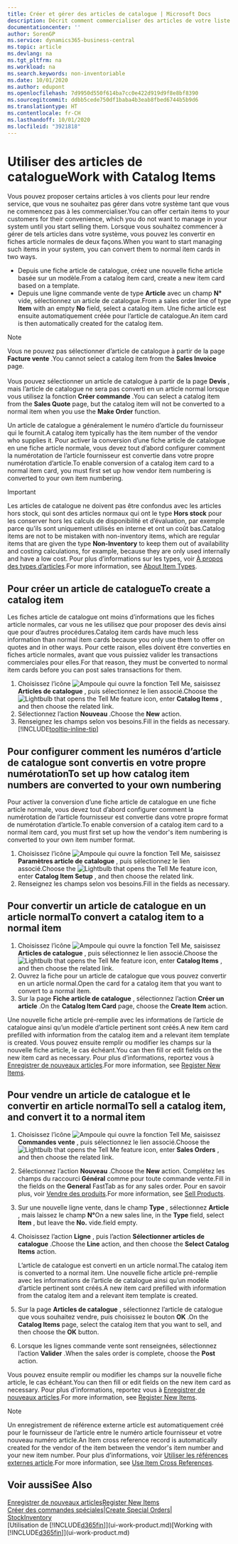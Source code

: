 ```yaml
---
title: Créer et gérer des articles de catalogue | Microsoft Docs
description: Décrit comment commercialiser des articles de votre liste de fournisseurs d’articles mais pas dans votre propre liste d’articles.
documentationcenter: ''
author: SorenGP
ms.service: dynamics365-business-central
ms.topic: article
ms.devlang: na
ms.tgt_pltfrm: na
ms.workload: na
ms.search.keywords: non-inventoriable
ms.date: 10/01/2020
ms.author: edupont
ms.openlocfilehash: 7d9950d550f614ba7cc0e422d919d9f8e8bf8390
ms.sourcegitcommit: ddbb5cede750df1baba4b3eab8fbed6744b5b9d6
ms.translationtype: HT
ms.contentlocale: fr-CH
ms.lasthandoff: 10/01/2020
ms.locfileid: "3921818"
---
```

# <a name="work-with-catalog-items"></a><span data-ttu-id="2ae09-103">Utiliser des articles de catalogue</span><span class="sxs-lookup"><span data-stu-id="2ae09-103">Work with Catalog Items</span></span>
<span data-ttu-id="2ae09-104">Vous pouvez proposer certains articles à vos clients pour leur rendre service, que vous ne souhaitez pas gérer dans votre système tant que vous ne commencez pas à les commercialiser.</span><span class="sxs-lookup"><span data-stu-id="2ae09-104">You can offer certain items to your customers for their convenience, which you do not want to manage in your system until you start selling them.</span></span> <span data-ttu-id="2ae09-105">Lorsque vous souhaitez commencer à gérer de tels articles dans votre système, vous pouvez les convertir en fiches article normales de deux façons.</span><span class="sxs-lookup"><span data-stu-id="2ae09-105">When you want to start managing such items in your system, you can convert them to normal item cards in two ways.</span></span>

* <span data-ttu-id="2ae09-106">Depuis une fiche article de catalogue, créez une nouvelle fiche article basée sur un modèle.</span><span class="sxs-lookup"><span data-stu-id="2ae09-106">From a catalog item card, create a new item card based on a template.</span></span>
* <span data-ttu-id="2ae09-107">Depuis une ligne commande vente de type **Article** avec un champ **N°** vide, sélectionnez un article de catalogue.</span><span class="sxs-lookup"><span data-stu-id="2ae09-107">From a sales order line of type **Item** with an empty **No** field, select a catalog item.</span></span> <span data-ttu-id="2ae09-108">Une fiche article est ensuite automatiquement créée pour l’article de catalogue.</span><span class="sxs-lookup"><span data-stu-id="2ae09-108">An item card is then automatically created for the catalog item.</span></span>

> [!NOTE]  
> <span data-ttu-id="2ae09-109">Vous ne pouvez pas sélectionner d’article de catalogue à partir de la page **Facture vente** .</span><span class="sxs-lookup"><span data-stu-id="2ae09-109">You cannot select a catalog item from the **Sales Invoice** page.</span></span><br /><br />
> <span data-ttu-id="2ae09-110">Vous pouvez sélectionner un article de catalogue à partir de la page **Devis** , mais l’article de catalogue ne sera pas converti en un article normal lorsque vous utilisez la fonction **Créer commande** .</span><span class="sxs-lookup"><span data-stu-id="2ae09-110">You can select a catalog item from the **Sales Quote** page, but the catalog item will not be converted to a normal item when you use the **Make Order** function.</span></span>

<span data-ttu-id="2ae09-111">Un article de catalogue a généralement le numéro d’article du fournisseur qui le fournit.</span><span class="sxs-lookup"><span data-stu-id="2ae09-111">A catalog item typically has the item number of the vendor who supplies it.</span></span> <span data-ttu-id="2ae09-112">Pour activer la conversion d’une fiche article de catalogue en une fiche article normale, vous devez tout d’abord configurer comment la numérotation de l’article fournisseur est convertie dans votre propre numérotation d’article.</span><span class="sxs-lookup"><span data-stu-id="2ae09-112">To enable conversion of a catalog item card to a normal item card, you must first set up how vendor item numbering is converted to your own item numbering.</span></span>   

> [!Important]
> <span data-ttu-id="2ae09-113">Les articles de catalogue ne doivent pas être confondus avec les articles hors stock, qui sont des articles normaux qui ont le type **Hors stock** pour les conserver hors les calculs de disponibilité et d’évaluation, par exemple parce qu’ils sont uniquement utilisés en interne et ont un coût bas.</span><span class="sxs-lookup"><span data-stu-id="2ae09-113">Catalog items are not to be mistaken with non-inventory items, which are regular items that are given the type **Non-Inventory** to keep them out of availability and costing calculations, for example, because they are only used internally and have a low cost.</span></span> <span data-ttu-id="2ae09-114">Pour plus d’informations sur les types, voir [À propos des types d’articles](inventory-about-item-types.md).</span><span class="sxs-lookup"><span data-stu-id="2ae09-114">For more information, see [About Item Types](inventory-about-item-types.md).</span></span>

## <a name="to-create-a-catalog-item"></a><span data-ttu-id="2ae09-115">Pour créer un article de catalogue</span><span class="sxs-lookup"><span data-stu-id="2ae09-115">To create a catalog item</span></span>
<span data-ttu-id="2ae09-116">Les fiches article de catalogue ont moins d’informations que les fiches article normales, car vous ne les utilisez que pour proposer des devis ainsi que pour d’autres procédures.</span><span class="sxs-lookup"><span data-stu-id="2ae09-116">Catalog item cards have much less information than normal item cards because you only use them to offer on quotes and in other ways.</span></span> <span data-ttu-id="2ae09-117">Pour cette raison, elles doivent être converties en fiches article normales, avant que vous puissiez valider les transactions commerciales pour elles.</span><span class="sxs-lookup"><span data-stu-id="2ae09-117">For that reason, they must be converted to normal item cards before you can post sales transactions for them.</span></span>

1. <span data-ttu-id="2ae09-118">Choisissez l’icône ![Ampoule qui ouvre la fonction Tell Me](media/ui-search/search_small.png "Dites-moi ce que vous voulez faire"), saisissez **Articles de catalogue** , puis sélectionnez le lien associé.</span><span class="sxs-lookup"><span data-stu-id="2ae09-118">Choose the ![Lightbulb that opens the Tell Me feature](media/ui-search/search_small.png "Tell me what you want to do") icon, enter **Catalog Items** , and then choose the related link.</span></span>
2. <span data-ttu-id="2ae09-119">Sélectionnez l’action **Nouveau** .</span><span class="sxs-lookup"><span data-stu-id="2ae09-119">Choose the **New** action.</span></span>
3. <span data-ttu-id="2ae09-120">Renseignez les champs selon vos besoins.</span><span class="sxs-lookup"><span data-stu-id="2ae09-120">Fill in the fields as necessary.</span></span> [!INCLUDE[tooltip-inline-tip](includes/tooltip-inline-tip_md.md)]

## <a name="to-set-up-how-catalog-item-numbers-are-converted-to-your-own-numbering"></a><span data-ttu-id="2ae09-121">Pour configurer comment les numéros d’article de catalogue sont convertis en votre propre numérotation</span><span class="sxs-lookup"><span data-stu-id="2ae09-121">To set up how catalog item numbers are converted to your own numbering</span></span>
<span data-ttu-id="2ae09-122">Pour activer la conversion d’une fiche article de catalogue en une fiche article normale, vous devez tout d’abord configurer comment la numérotation de l’article fournisseur est convertie dans votre propre format de numérotation d’article.</span><span class="sxs-lookup"><span data-stu-id="2ae09-122">To enable conversion of a catalog item card to a normal item card, you must first set up how the vendor's item numbering is converted to your own item number format.</span></span>

1. <span data-ttu-id="2ae09-123">Choisissez l’icône ![Ampoule qui ouvre la fonction Tell Me](media/ui-search/search_small.png "Dites-moi ce que vous voulez faire"), saisissez **Paramètres article de catalogue** , puis sélectionnez le lien associé.</span><span class="sxs-lookup"><span data-stu-id="2ae09-123">Choose the ![Lightbulb that opens the Tell Me feature](media/ui-search/search_small.png "Tell me what you want to do") icon, enter **Catalog Item Setup** , and then choose the related link.</span></span>
2. <span data-ttu-id="2ae09-124">Renseignez les champs selon vos besoins.</span><span class="sxs-lookup"><span data-stu-id="2ae09-124">Fill in the fields as necessary.</span></span>

## <a name="to-convert-a-catalog-item-to-a-normal-item"></a><span data-ttu-id="2ae09-125">Pour convertir un article de catalogue en un article normal</span><span class="sxs-lookup"><span data-stu-id="2ae09-125">To convert a catalog item to a normal item</span></span>
1. <span data-ttu-id="2ae09-126">Choisissez l’icône ![Ampoule qui ouvre la fonction Tell Me](media/ui-search/search_small.png "Dites-moi ce que vous voulez faire"), saisissez **Articles de catalogue** , puis sélectionnez le lien associé.</span><span class="sxs-lookup"><span data-stu-id="2ae09-126">Choose the ![Lightbulb that opens the Tell Me feature](media/ui-search/search_small.png "Tell me what you want to do") icon, enter **Catalog Items** , and then choose the related link.</span></span>
2. <span data-ttu-id="2ae09-127">Ouvrez la fiche pour un article de catalogue que vous pouvez convertir en un article normal.</span><span class="sxs-lookup"><span data-stu-id="2ae09-127">Open the card for a catalog item that you want to convert to a normal item.</span></span>
3. <span data-ttu-id="2ae09-128">Sur la page **Fiche article de catalogue** , sélectionnez l’action **Créer un article** .</span><span class="sxs-lookup"><span data-stu-id="2ae09-128">On the **Catalog Item Card** page, choose the **Create Item** action.</span></span>

<span data-ttu-id="2ae09-129">Une nouvelle fiche article pré-remplie avec les informations de l’article de catalogue ainsi qu’un modèle d’article pertinent sont créés.</span><span class="sxs-lookup"><span data-stu-id="2ae09-129">A new item card prefilled with information from the catalog item and a relevant item template is created.</span></span> <span data-ttu-id="2ae09-130">Vous pouvez ensuite remplir ou modifier les champs sur la nouvelle fiche article, le cas échéant.</span><span class="sxs-lookup"><span data-stu-id="2ae09-130">You can then fill or edit fields on the new item card as necessary.</span></span> <span data-ttu-id="2ae09-131">Pour plus d’informations, reportez vous à [Enregistrer de nouveaux articles](inventory-how-register-new-items.md).</span><span class="sxs-lookup"><span data-stu-id="2ae09-131">For more information, see [Register New Items](inventory-how-register-new-items.md).</span></span>

## <a name="to-sell-a-catalog-item-and-convert-it-to-a-normal-item"></a><span data-ttu-id="2ae09-132">Pour vendre un article de catalogue et le convertir en article normal</span><span class="sxs-lookup"><span data-stu-id="2ae09-132">To sell a catalog item, and convert it to a normal item</span></span>
1. <span data-ttu-id="2ae09-133">Choisissez l’icône ![Ampoule qui ouvre la fonction Tell Me](media/ui-search/search_small.png "Dites-moi ce que vous voulez faire"), saisissez **Commandes vente** , puis sélectionnez le lien associé.</span><span class="sxs-lookup"><span data-stu-id="2ae09-133">Choose the ![Lightbulb that opens the Tell Me feature](media/ui-search/search_small.png "Tell me what you want to do") icon, enter **Sales Orders** , and then choose the related link.</span></span>
2. <span data-ttu-id="2ae09-134">Sélectionnez l’action **Nouveau** .</span><span class="sxs-lookup"><span data-stu-id="2ae09-134">Choose the **New** action.</span></span> <span data-ttu-id="2ae09-135">Complétez les champs du raccourci **Général** comme pour toute commande vente.</span><span class="sxs-lookup"><span data-stu-id="2ae09-135">Fill in the fields on the **General** FastTab as for any sales order.</span></span> <span data-ttu-id="2ae09-136">Pour en savoir plus, voir [Vendre des produits](sales-how-sell-products.md).</span><span class="sxs-lookup"><span data-stu-id="2ae09-136">For more information, see [Sell Products](sales-how-sell-products.md).</span></span>
3. <span data-ttu-id="2ae09-137">Sur une nouvelle ligne vente, dans le champ **Type** , sélectionnez **Article** , mais laissez le champ **N°**</span><span class="sxs-lookup"><span data-stu-id="2ae09-137">On a new sales line, in the **Type** field, select **Item** , but leave the **No.**</span></span> <span data-ttu-id="2ae09-138">vide.</span><span class="sxs-lookup"><span data-stu-id="2ae09-138">field empty.</span></span>
4. <span data-ttu-id="2ae09-139">Choisissez l’action **Ligne** , puis l’action **Sélectionner articles de catalogue** .</span><span class="sxs-lookup"><span data-stu-id="2ae09-139">Choose the **Line** action, and then choose the **Select Catalog Items** action.</span></span>

    <span data-ttu-id="2ae09-140">L’article de catalogue est converti en un article normal.</span><span class="sxs-lookup"><span data-stu-id="2ae09-140">The catalog item is converted to a normal item.</span></span> <span data-ttu-id="2ae09-141">Une nouvelle fiche article pré-remplie avec les informations de l’article de catalogue ainsi qu’un modèle d’article pertinent sont créés.</span><span class="sxs-lookup"><span data-stu-id="2ae09-141">A new item card prefilled with information from the catalog item and a relevant item template is created.</span></span>
5. <span data-ttu-id="2ae09-142">Sur la page **Articles de catalogue** , sélectionnez l’article de catalogue que vous souhaitez vendre, puis choisissez le bouton **OK** .</span><span class="sxs-lookup"><span data-stu-id="2ae09-142">On the **Catalog Items** page, select the catalog item that you want to sell, and then choose the **OK** button.</span></span>
6. <span data-ttu-id="2ae09-143">Lorsque les lignes commande vente sont renseignées, sélectionnez l’action **Valider** .</span><span class="sxs-lookup"><span data-stu-id="2ae09-143">When the sales order is complete, choose the **Post** action.</span></span>

<span data-ttu-id="2ae09-144">Vous pouvez ensuite remplir ou modifier les champs sur la nouvelle fiche article, le cas échéant.</span><span class="sxs-lookup"><span data-stu-id="2ae09-144">You can then fill or edit fields on the new item card as necessary.</span></span> <span data-ttu-id="2ae09-145">Pour plus d’informations, reportez vous à [Enregistrer de nouveaux articles](inventory-how-register-new-items.md).</span><span class="sxs-lookup"><span data-stu-id="2ae09-145">For more information, see [Register New Items](inventory-how-register-new-items.md).</span></span>

> [!NOTE]  
>   <span data-ttu-id="2ae09-146">Un enregistrement de référence externe article est automatiquement créé pour le fournisseur de l’article entre le numéro article fournisseur et votre nouveau numéro article.</span><span class="sxs-lookup"><span data-stu-id="2ae09-146">An Item cross reference record is automatically created for the vendor of the item between the vendor's item number and your new item number.</span></span> <span data-ttu-id="2ae09-147">Pour plus d’informations, voir [Utiliser les références externes article](inventory-how-use-item-cross-refs.md).</span><span class="sxs-lookup"><span data-stu-id="2ae09-147">For more information, see [Use Item Cross References](inventory-how-use-item-cross-refs.md).</span></span>

## <a name="see-also"></a><span data-ttu-id="2ae09-148">Voir aussi</span><span class="sxs-lookup"><span data-stu-id="2ae09-148">See Also</span></span>
[<span data-ttu-id="2ae09-149">Enregistrer de nouveaux articles</span><span class="sxs-lookup"><span data-stu-id="2ae09-149">Register New Items</span></span>](inventory-how-register-new-items.md)  
<span data-ttu-id="2ae09-150">[Créer des commandes spéciales](sales-how-to-create-special-orders.md)|</span><span class="sxs-lookup"><span data-stu-id="2ae09-150">[Create Special Orders](sales-how-to-create-special-orders.md)|</span></span>  
[<span data-ttu-id="2ae09-151">Stock</span><span class="sxs-lookup"><span data-stu-id="2ae09-151">Inventory</span></span>](inventory-manage-inventory.md)  
<span data-ttu-id="2ae09-152">[Utilisation de [!INCLUDE[d365fin](includes/d365fin_md.md)]](ui-work-product.md)</span><span class="sxs-lookup"><span data-stu-id="2ae09-152">[Working with [!INCLUDE[d365fin](includes/d365fin_md.md)]](ui-work-product.md)</span></span>
